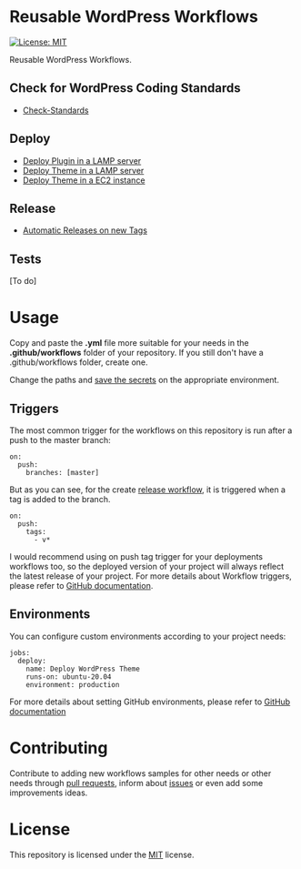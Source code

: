 # Reusable WordPress Workflows

[![License: MIT](https://img.shields.io/badge/License-MIT-yellow.svg)](https://opensource.org/licenses/MIT)

Reusable WordPress Workflows.

## Check for WordPress Coding Standards

- [Check-Standards](https://github.com/sarahcssiqueira/reusable-wordpress-workflows/tree/master/check-standards)

## Deploy

- [Deploy Plugin in a LAMP server](https://github.com/sarahcssiqueira/reusable-wordpress-workflows/blob/master/deploy/deploy-plugin.yml)
- [Deploy Theme in a LAMP server](https://github.com/sarahcssiqueira/reusable-wordpress-workflows/blob/master/deploy/deploy-theme.yml)
- [Deploy Theme in a EC2 instance](https://github.com/sarahcssiqueira/reusable-wordpress-workflows/blob/master/deploy/deploy-theme-aws.yml)

## Release

- [Automatic Releases on new Tags](https://github.com/sarahcssiqueira/reusable-wordpress-workflows/blob/master/release/create-release.yml)

## Tests

[To do]

# Usage

Copy and paste the **.yml** file more suitable for your needs in the **.github/workflows** folder of your repository. If you still don't have a .github/workflows folder, create one.

Change the paths and [save the secrets](https://docs.github.com/en/actions/security-guides/encrypted-secrets#creating-encrypted-secrets-for-a-repository) on the appropriate environment.

## Triggers

The most common trigger for the workflows on this repository is run after a push to the master branch:

```
on:
  push:
    branches: [master]
```

But as you can see, for the create [release workflow](https://github.com/sarahcssiqueira/reusable-wordpress-workflows/blob/master/release/create-release.yml), it is triggered when a tag is added to the branch.

```
on:
  push:
    tags:
      - v*
```

I would recommend using on push tag trigger for your deployments workflows too, so the deployed version of your project will always reflect the latest release of your project. For more details about Workflow triggers, please refer to [GitHub documentation](https://docs.github.com/en/actions/using-workflows/triggering-a-workflow#about-workflow-triggers).

## Environments

You can configure custom environments according to your project needs:

```
jobs:
  deploy:
    name: Deploy WordPress Theme
    runs-on: ubuntu-20.04
    environment: production
```

For more details about setting GitHub environments, please refer to [GitHub documentation](https://docs.github.com/en/actions/deployment/targeting-different-environments/using-environments-for-deployment#about-environments)

# Contributing

Contribute to adding new workflows samples for other needs or other needs through [pull requests](https://github.com/sarahcssiqueira/reusable-wordpress-workflows/pulls), inform about [issues](https://github.com/sarahcssiqueira/reusable-wordpress-workflows/issues) or even add some improvements ideas.

# License

This repository is licensed under the [MIT](https://opensource.org/license/mit/) license.
